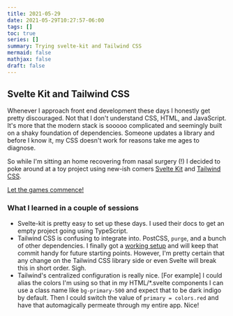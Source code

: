 ```yaml
---
title: 2021-05-29
date: 2021-05-29T10:27:57-06:00
tags: []
toc: true
series: []
summary: Trying svelte-kit and Tailwind CSS
mermaid: false
mathjax: false
draft: false
---
```


## Svelte Kit and Tailwind CSS

Whenever I approach front end development these days I honestly get pretty discouraged.
Not that I don't understand CSS, HTML, and JavaScript.
It's more that the modern stack is sooooo complicated and seemingly built on a shaky foundation of dependencies.
Someone updates a library and before I know it, my CSS doesn't work for reasons take me ages to diagnose.

So while I'm sitting an home recovering from nasal surgery (!) I decided to poke around at a toy project using new-ish comers [Svelte Kit](http://kit.svelte.dev) and [Tailwind CSS](https://tailwindcss.com/).

[Let the games commence!](https://github.com/dvhthomas/ciptrack)

### What I learned in a couple of sessions

- Svelte-kit is pretty easy to set up these days.
  I used their docs to get an empty project going using TypeScript.
- Tailwind CSS is confusing to integrate into. PostCSS, `purge`, and a bunch of other dependencies.
  I finally got a [working setup](https://github.com/dvhthomas/ciptrack/commit/b6fec252dc8e7bac8b5d37f2d333f0e93efd25b3) and will keep that commit handy for future starting points.
  However, I'm pretty certain that any change on the Tailwind CSS library side or even Svelte will break this in short order. Sigh.
- Tailwind's centralized configuration is really nice.
  [For example] I could alias the colors I'm using so that in my HTML/*.svelte components I can use a class name like `bg-primary-500` and expect that to be dark indigo by default.
  Then I could switch the value of `primary = colors.red` and have that automagically permeate through my entire app. Nice!



